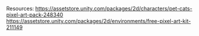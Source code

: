 Resources:
https://assetstore.unity.com/packages/2d/characters/pet-cats-pixel-art-pack-248340
https://assetstore.unity.com/packages/2d/environments/free-pixel-art-kit-211149
